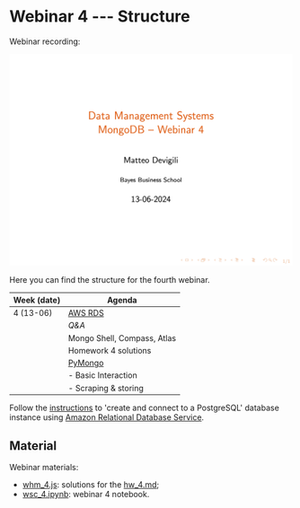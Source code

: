 # Webinar 4 --- Structure

Webinar recording:

![webinar-4](img/webinar4.png)

Here you can find the structure for the fourth webinar.

| **Week (date)** | **Agenda**                                           |
|-----------------|------------------------------------------------------|
| 4 (13-06)       | [AWS RDS](https://aws.amazon.com/rds/)               |
|                 | _Q&A_                                                |
|                 | Mongo Shell, Compass, Atlas                          |
|                 | Homework 4 solutions                                 |
|                 | [PyMongo](https://pymongo.readthedocs.io/en/stable/) |
|                 | - Basic Interaction                                  |
|                 | - Scraping & storing                                 |

Follow the [instructions](https://aws.amazon.com/getting-started/tutorials/create-connect-postgresql-db/) to 'create and connect to a PostgreSQL' database instance using
[Amazon Relational Database Service](https://aws.amazon.com/rds/).

## Material

Webinar materials:

* [whm_4.js](https://github.com/mattDevigili/dms-smm695/blob/master/week-4/webinar-4/whm_4.js): solutions for the [hw_4.md](https://mattdevigili.github.io/dms-smm695/week-4/hw_4.html);
* [wsc_4.ipynb](https://github.com/mattDevigili/dms-smm695/blob/master/week-4/webinar-4/wsc_4.ipynb): webinar 4 notebook.
